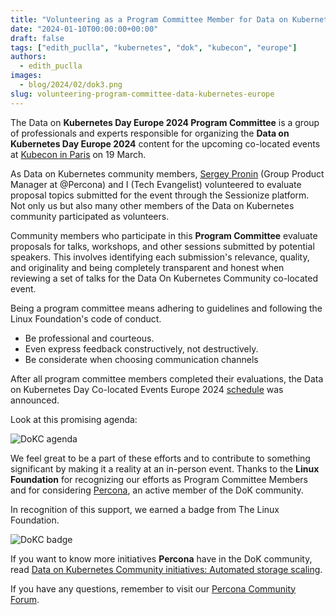 ```yaml
---
title: "Volunteering as a Program Committee Member for Data on Kubernetes Day Europe 2024"
date: "2024-01-10T00:00:00+00:00"
draft: false
tags: ["edith_puclla", "kubernetes", "dok", "kubecon", "europe"]
authors:
  - edith_puclla
images:
  - blog/2024/02/dok3.png
slug: volunteering-program-committee-data-kubernetes-europe
---
```


The Data on **Kubernetes Day Europe 2024 Program Committee** is a group of professionals and experts responsible for organizing the **Data on Kubernetes Day Europe 2024** content for the upcoming co-located events at [Kubecon in Paris](https://events.linuxfoundation.org/kubecon-cloudnativecon-europe/) on 19 March.

As Data on Kubernetes community members, [Sergey Pronin](https://www.linkedin.com/in/sergeypronin/) (Group Product Manager at @Percona) and I (Tech Evangelist) volunteered to evaluate proposal topics submitted for the event through the Sessionize platform. Not only us but also many other members of the Data on Kubernetes community participated as volunteers.

Community members who participate in this **Program Committee** evaluate proposals for talks, workshops, and other sessions submitted by potential speakers. This involves identifying each submission's relevance, quality, and originality and being completely transparent and honest when reviewing a set of talks for the Data On Kubernetes Community co-located event.

Being a program committee means adhering to guidelines and following the Linux Foundation's code of conduct.

- Be professional and courteous.
- Even express feedback constructively, not destructively.
- Be considerate when choosing communication channels

After all program committee members completed their evaluations, the Data on Kubernetes Day Co-located Events Europe 2024 [schedule](https://colocatedeventseu2024.sched.com/overview/type/Data+on+Kubernetes+Day?iframe=no) was announced.

Look at this promising agenda:

![DoKC agenda](blog/2024/02/dok2.png)

We feel great to be a part of these efforts and to contribute to something significant by making it a reality at an in-person event. Thanks to the **Linux Foundation** for recognizing our efforts as Program Committee Members and for considering [Percona](https://www.percona.com/), an active member of the DoK community.

In recognition of this support, we earned a badge from The Linux Foundation.

![DoKC badge](blog/2024/02/dok3.png)

If you want to know more initiatives **Percona** have in the DoK community, read [Data on Kubernetes Community initiatives: Automated storage scaling](https://percona.community/blog/2024/01/10/data-on-kubernetes-community-initiatives/).

If you have any questions, remember to visit our [Percona Community Forum](https://forums.percona.com/).
